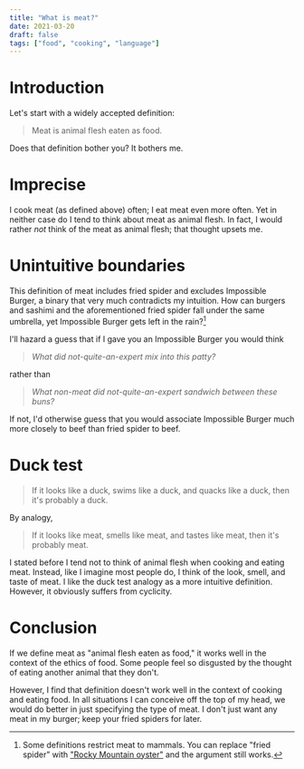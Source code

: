 ```yaml
---
title: "What is meat?"
date: 2021-03-20
draft: false
tags: ["food", "cooking", "language"]
---
```

# Introduction
Let's start with a widely accepted definition:
> Meat is animal flesh eaten as food.

Does that definition bother you? It bothers me. 
# Imprecise
I cook meat (as defined above) often; I eat meat even more often. Yet in neither case do I tend to think about meat as animal flesh. In fact, I would rather _not_ think of the meat as animal flesh; that thought upsets me.
# Unintuitive boundaries
This definition of meat includes fried spider and excludes Impossible Burger, a binary that very much contradicts my intuition. How can burgers and sashimi and the aforementioned fried spider fall under the same umbrella, yet Impossible Burger gets left in the rain?[^1]
[^1]: Some definitions restrict meat to mammals. You can replace "fried spider" with ["Rocky Mountain oyster"](https://en.wikipedia.org/wiki/Rocky_Mountain_oysters) and the argument still works.

I'll hazard a guess that if I gave you an Impossible Burger you would think 
>_What did not-quite-an-expert mix into this patty?_ 

rather than 
>_What non-meat did not-quite-an-expert sandwich between these buns?_

If not, I'd otherwise guess that you would associate Impossible Burger much more closely to beef than fried spider to beef.
# Duck test
> If it looks like a duck, swims like a duck, and quacks like a duck, then it's probably a duck.

By analogy,
> If it looks like meat, smells like meat, and tastes like meat, then it's probably meat.

I stated before I tend not to think of animal flesh when cooking and eating meat. Instead, like I imagine most people do, I think of the look, smell, and taste of meat. I like the duck test analogy as a more intuitive definition. However, it obviously suffers from cyclicity.
# Conclusion
If we define meat as "animal flesh eaten as food," it works well in the context of the ethics of food. Some people feel so disgusted by the thought of eating another animal that they don't. 

However, I find that definition doesn't work well in the context of cooking and eating food. In all situations I can conceive off the top of my head, we would do better in just specifying the type of meat. I don't just want any meat in my burger; keep your fried spiders for later.

